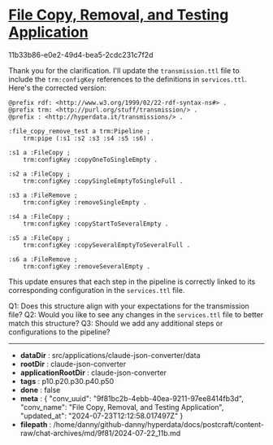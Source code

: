 # [File Copy, Removal, and Testing Application](https://claude.ai/chat/9f81bc2b-4ebb-40ea-9211-97ee8414fb3d)

11b33b86-e0e2-49d4-bea5-2cdc231c7f2d

 Thank you for the clarification. I'll update the `transmission.ttl` file to include the `trm:configKey` references to the definitions in `services.ttl`. Here's the corrected version:

```turtle
@prefix rdf: <http://www.w3.org/1999/02/22-rdf-syntax-ns#> .
@prefix trm: <http://purl.org/stuff/transmission/> .
@prefix : <http://hyperdata.it/transmissions/> .

:file_copy_remove_test a trm:Pipeline ;
    trm:pipe (:s1 :s2 :s3 :s4 :s5 :s6) .

:s1 a :FileCopy ;
    trm:configKey :copyOneToSingleEmpty .

:s2 a :FileCopy ;
    trm:configKey :copySingleEmptyToSingleFull .

:s3 a :FileRemove ;
    trm:configKey :removeSingleEmpty .

:s4 a :FileCopy ;
    trm:configKey :copyStartToSeveralEmpty .

:s5 a :FileCopy ;
    trm:configKey :copySeveralEmptyToSeveralFull .

:s6 a :FileRemove ;
    trm:configKey :removeSeveralEmpty .
```

This update ensures that each step in the pipeline is correctly linked to its corresponding configuration in the `services.ttl` file.

Q1: Does this structure align with your expectations for the transmission file?
Q2: Would you like to see any changes in the `services.ttl` file to better match this structure?
Q3: Should we add any additional steps or configurations to the pipeline?

---

* **dataDir** : src/applications/claude-json-converter/data
* **rootDir** : claude-json-converter
* **applicationRootDir** : claude-json-converter
* **tags** : p10.p20.p30.p40.p50
* **done** : false
* **meta** : {
  "conv_uuid": "9f81bc2b-4ebb-40ea-9211-97ee8414fb3d",
  "conv_name": "File Copy, Removal, and Testing Application",
  "updated_at": "2024-07-23T12:12:58.017497Z"
}
* **filepath** : /home/danny/github-danny/hyperdata/docs/postcraft/content-raw/chat-archives/md/9f81/2024-07-22_11b.md